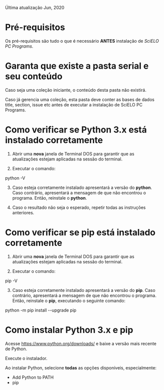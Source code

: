 Última atualização Jun, 2020


# Pré-requisitos

Os pré-requisitos são tudo o que é necessário **ANTES** instalação de _SciELO PC Programs_.


# Garanta que existe a pasta **serial** e **seu conteúdo**

Caso seja uma coleção iniciante, o conteúdo desta pasta não existirá.

Caso já gerencia uma coleção, esta pasta deve conter as bases de dados title, section, issue etc antes de executar a instalação de SciELO PC Programs.


# Como verificar se Python 3.x está instalado corretamente

1. Abrir uma **nova** janela de Terminal DOS para garantir que as atualizações estejam aplicadas na sessão do terminal.

2. Executar o comando:

  python -V


3. Caso esteja corretamente instalado apresentará a versão do **python**. Caso contrário, apresentará a mensagem de que não encontrou o programa. Então, reinstale o **python**.

4. Caso o resultado não seja o esperado, repetir todas as instruções anteriores.


# Como verificar se pip está instalado corretamente

1. Abrir uma **nova** janela de Terminal DOS para garantir que as atualizações estejam aplicadas na sessão do terminal.

2. Executar o comando:

  pip -V


3. Caso esteja corretamente instalado apresentará a versão do **pip**. Caso contrário, apresentará a mensagem de que não encontrou o programa. Então, reinstale o **pip**, executando o seguinte comando:

  python -m pip install --upgrade pip


# Como instalar Python 3.x e pip

Acesse https://www.python.org/downloads/ e baixe a versão mais recente de Python.

Execute o instalador.

Ao instalar Python, selecione **todas** as opções disponíveis, especialmente:
    
- Add Python to PATH
- pip
